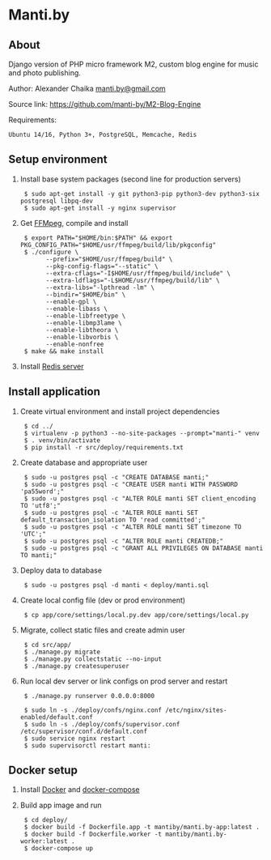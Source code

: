 Manti.by
========


About
-----

Django version of PHP micro framework M2, custom blog engine for music and photo publishing.

Author: Alexander Chaika <manti.by@gmail.com>

Source link: https://github.com/manti-by/M2-Blog-Engine

Requirements:

    Ubuntu 14/16, Python 3+, PostgreSQL, Memcache, Redis


Setup environment
-----------------

1. Install base system packages (second line for production servers)

        $ sudo apt-get install -y git python3-pip python3-dev python3-six postgresql libpq-dev
        $ sudo apt-get install -y nginx supervisor 


2. Get [FFMpeg](https://trac.ffmpeg.org/wiki/CompilationGuide/Ubuntu), compile and install

        $ export PATH="$HOME/bin:$PATH" && export PKG_CONFIG_PATH="$HOME/usr/ffmpeg/build/lib/pkgconfig"
        $ ./configure \
              --prefix="$HOME/usr/ffmpeg/build" \
              --pkg-config-flags="--static" \
              --extra-cflags="-I$HOME/usr/ffmpeg/build/include" \
              --extra-ldflags="-L$HOME/usr/ffmpeg/build/lib" \
              --extra-libs="-lpthread -lm" \
              --bindir="$HOME/bin" \
              --enable-gpl \
              --enable-libass \
              --enable-libfreetype \
              --enable-libmp3lame \
              --enable-libtheora \
              --enable-libvorbis \
              --enable-nonfree
        $ make && make install


3. Install [Redis server](https://redis.io/download)


Install application
-------------------

1. Create virtual environment and install project dependencies

        $ cd ../
        $ virtualenv -p python3 --no-site-packages --prompt="manti-" venv
        $ . venv/bin/activate
        $ pip install -r src/deploy/requirements.txt


2. Create database and appropriate user

        $ sudo -u postgres psql -c "CREATE DATABASE manti;"
        $ sudo -u postgres psql -c "CREATE USER manti WITH PASSWORD 'pa55word';"
        $ sudo -u postgres psql -c "ALTER ROLE manti SET client_encoding TO 'utf8';"
        $ sudo -u postgres psql -c "ALTER ROLE manti SET default_transaction_isolation TO 'read committed';"
        $ sudo -u postgres psql -c "ALTER ROLE manti SET timezone TO 'UTC';"
        $ sudo -u postgres psql -c "ALTER ROLE manti CREATEDB;"
        $ sudo -u postgres psql -c "GRANT ALL PRIVILEGES ON DATABASE manti TO manti;"


3. Deploy data to database

        $ sudo -u postgres psql -d manti < deploy/manti.sql


4. Create local config file (dev or prod environment)

        $ cp app/core/settings/local.py.dev app/core/settings/local.py


5. Migrate, collect static files and create admin user

        $ cd src/app/
        $ ./manage.py migrate
        $ ./manage.py collectstatic --no-input
        $ ./manage.py createsuperuser


6. Run local dev server or link configs on prod server and restart

        $ ./manage.py runserver 0.0.0.0:8000
        
        $ sudo ln -s ./deploy/confs/nginx.conf /etc/nginx/sites-enabled/default.conf
        $ sudo ln -s ./deploy/confs/supervisor.conf /etc/supervisor/conf.d/default.conf
        $ sudo service nginx restart
        $ sudo supervisorctl restart manti:


Docker setup
------------

1. Install [Docker](https://docs.docker.com/install/) and [docker-compose](https://docs.docker.com/compose/install/)

2. Build app image and run

        $ cd deploy/ 
        $ docker build -f Dockerfile.app -t mantiby/manti.by-app:latest .
        $ docker build -f Dockerfile.worker -t mantiby/manti.by-worker:latest .
        $ docker-compose up